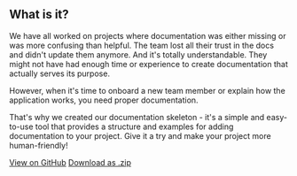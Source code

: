 ## What is it?

We have all worked on projects where documentation was either missing or was more confusing than helpful. The team lost all their trust in the docs and didn't update them anymore. And it's totally understandable. They might not have had enough time or experience to create documentation that actually serves its purpose.

However, when it's time to onboard a new team member or explain how the application works, you need proper documentation.

That's why we created our documentation skeleton - it's a simple and easy-to-use tool that provides a structure and examples for adding documentation to your project. Give it a try and make your project more human-friendly!

<div>
  <a href="https://github.com/deven-org/documentation-skeleton" target="_blank">View on GitHub</a>
  <a href="https://github.com/deven-org/documentation-skeleton/archive/refs/heads/main.zip">Download as .zip</a>
</div>

